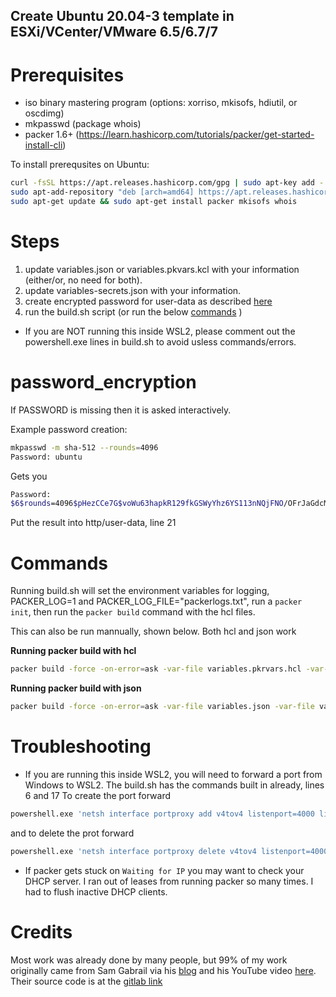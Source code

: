 ## Create Ubuntu 20.04-3 template in ESXi/VCenter/VMware 6.5/6.7/7

# Prerequisites
- iso binary mastering program (options: xorriso, mkisofs, hdiutil, or oscdimg)
- mkpasswd (package whois)
- packer 1.6+ (https://learn.hashicorp.com/tutorials/packer/get-started-install-cli)

To install prerequsites on Ubuntu:
```sh
curl -fsSL https://apt.releases.hashicorp.com/gpg | sudo apt-key add -
sudo apt-add-repository "deb [arch=amd64] https://apt.releases.hashicorp.com $(lsb_release -cs) main"
sudo apt-get update && sudo apt-get install packer mkisofs whois
```


# Steps

1. update variables.json or variables.pkvars.kcl with your information (either/or, no need for both).
2. update variables-secrets.json with your information.
3. create encrypted password for user-data as described [here](#password_encryption)
4. run the build.sh script (or run the below [commands](#commands) )
- If you are NOT running this inside WSL2, please comment out the powershell.exe lines in build.sh to avoid usless commands/errors.  

# password_encryption

If PASSWORD is missing then it is asked interactively.

Example password creation:

```sh
mkpasswd -m sha-512 --rounds=4096
Password: ubuntu
```

Gets you

```sh
Password:
$6$rounds=4096$pHezCCe7G$voWu63hapkR129fkGSWyYhz6YS113nNQjFNO/OFrJaGdcMd2esa3jHhaaW1ZDwSG6A2Iu2q2XEGN/.cZJcDYH0
```

Put the result into http/user-data, line 21

# Commands

Running build.sh will set the environment variables for logging, PACKER_LOG=1 and PACKER_LOG_FILE="packerlogs.txt", run a `packer init`, then run the `packer build` command with the hcl files.  

This can also be run mannually, shown below.  Both hcl and json work

**Running packer build with hcl**

```sh
packer build -force -on-error=ask -var-file variables.pkrvars.hcl -var-file vsphere.pkrvars.hcl ubuntu-20.04.pkr.hcl
```

**Running packer build with json**

```sh
packer build -force -on-error=ask -var-file variables.json -var-file variables-secrets.json ubuntu-20.04.json
```

# Troubleshooting

- If you are running this inside WSL2, you will need to forward a port from Windows to WSL2.  The build.sh has the commands built in already, lines 6 and 17
To create the port forward
```sh
powershell.exe 'netsh interface portproxy add v4tov4 listenport=4000 listenaddress=0.0.0.0 connectport=4000 connectaddress=127.0.0.1'
```
and to delete the prot forward
```sh
powershell.exe 'netsh interface portproxy delete v4tov4 listenport=4000 listenaddress=0.0.0.0 connectport=4000 connectaddress=127.0.0.1'
```

- If packer gets stuck on `Waiting for IP` you may want to check your DHCP server. I ran out of leases from running packer so many times. I had to flush inactive DHCP clients.

# Credits

Most work was already done by many people, but 99% of my work originally came from Sam Gabrail via his [blog](https://tekanaid.com/posts/hashiCorp-packer-for-vmware-ubuntu-templates-and-terraform-for-building-vms) and his YouTube video [here](https://www.youtube.com/watch?v=4yb-iofeqeY).  Their source code is at the [gitlab link](https://gitlab.com/public-projects3/infrastructure-vmware-public/vmware-packer-ubuntu20-04-public)
